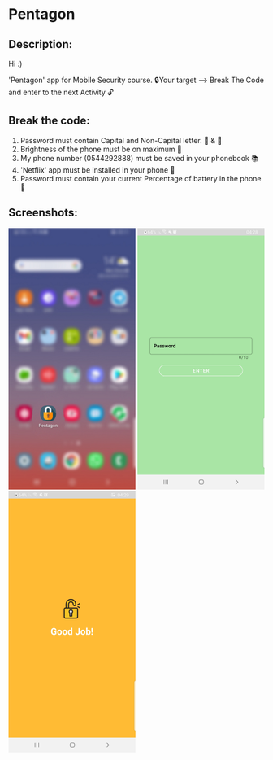 # Pentagon

## Description:
Hi :)

'Pentagon' app for Mobile Security course.
:lock:Your target --> Break The Code and enter to the next Activity :unlock:

## Break the code:
1. Password must contain Capital and Non-Capital letter. :older_man: & :baby:
2. Brightness of the phone must be on maximum :high_brightness:
3. My phone number (0544292888) must be saved in your phonebook :books:
4. 'Netflix' app must be installed in your phone :movie_camera: 
5. Password must contain your current Percentage of battery in the phone :battery:

## Screenshots:

<img src="images/pentagon.png" width=250>    <img src="images/main_activity.jpeg" width=250>    <img src="images/success_activity.jpeg" width=250>
